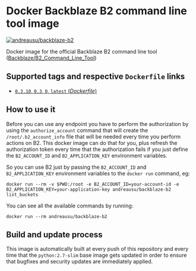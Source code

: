 # Docker Backblaze B2 command line tool image

[![andreausu/backblaze-b2](http://dockeri.co/image/andreausu/backblaze-b2)](https://registry.hub.docker.com/u/andreausu/backblaze-b2/)

Docker image for the official Backblaze B2 command line tool ([Backblaze/B2_Command_Line_Tool](https://github.com/Backblaze/B2_Command_Line_Tool))

## Supported tags and respective `Dockerfile` links

-	[`0.3.10`, `0.3`, `0`, `latest` (*Dockerfile*)](https://github.com/andreausu/docker-backblaze-b2/blob/master/Dockerfile)

## How to use it

Before you can use any endpoint you have to perform the authorization by using the `authorize_account` command that will create the `/root/.b2_account_info` file that will be needed every time you perform actions on B2.
This docker image can do that for you, plus refresh the authorization token every time that the authorization fails if you just define the `B2_ACCOUNT_ID` and `B2_APPLICATION_KEY` environment variables.

So you can use B2 just by passing the `B2_ACCOUNT_ID` and `B2_APPLICATION_KEY` environment variables to the `docker run` command, eg:

`docker run --rm -v $PWD:/root -e B2_ACCOUNT_ID=your-account-id -e B2_APPLICATION_KEY=your-application-key andreausu/backblaze-b2 list_buckets`

You can see all the available commands by running:

`docker run --rm andreausu/backblaze-b2`

## Build and update process

This image is automatically built at every push of this repository and every time that the `python:2.7-slim` base image gets updated in order to ensure that bugfixes and security updates are immediately applied.
